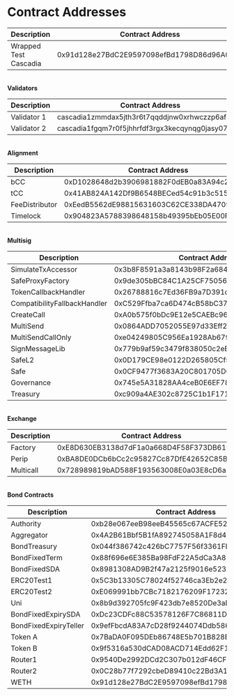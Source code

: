# Contract Addresses

<table data-header-hidden><thead><tr><th width="254">Description</th><th>Contract Address</th></tr></thead><tbody><tr><td>Wrapped Test Cascadia</td><td>0x91d128e27BdC2E9597098efBd1798D86d96A04c2</td></tr></tbody></table>

\
**Validators**

<table data-header-hidden><thead><tr><th width="251">Description</th><th>Contract Address</th></tr></thead><tbody><tr><td>Validator 1</td><td>cascadia1zmmdax5jth3r6t7qqddjnw0xrhwczzp6afn4c9</td></tr><tr><td>Validator 2</td><td>cascadia1fgqm7r0f5jhhrfdf3rgx3kecqynqg0jasy07jm</td></tr></tbody></table>

\
**Alignment**

<table data-header-hidden><thead><tr><th width="296">Description</th><th>Contract Address</th></tr></thead><tbody><tr><td>bCC</td><td>0xD1028648d2b3906981882F0dEB0a83A94c27d4D4</td></tr><tr><td>tCC</td><td>0x41AB824A142Df9B6548BECed54c91b3c515e61d4</td></tr><tr><td>FeeDistributor</td><td>0xEedB5562dE98815631603C62CE338DA47094eAd9</td></tr><tr><td>Timelock</td><td>0x904823A5788398648158b49395bEb05E00FF05c8</td></tr></tbody></table>

\
**Multisig**

<table data-header-hidden><thead><tr><th width="288">Description</th><th>Contract Address</th></tr></thead><tbody><tr><td>SimulateTxAccessor</td><td>0x3b8F8591a3a8143b98F2a684F64cFACD1529AfB9</td></tr><tr><td>SafeProxyFactory</td><td>0x9de305bBC84C1A25CF750569F99b4D91e369D7F5</td></tr><tr><td>TokenCallbackHandler</td><td>0x26788816c7Ed36FB9a7D391dc5bac3D2256f7327</td></tr><tr><td>CompatibilityFallbackHandler</td><td>0xC529Ffba7ca6D474cB58bC37E94927AE90d00efE</td></tr><tr><td>CreateCall</td><td>0xA0b575f0bDc9E12e5CAEBc962C59e49C819B6F26</td></tr><tr><td>MultiSend</td><td>0x0864ADD7052055E97d33Eff28aA3Aa689Fe9fd01</td></tr><tr><td>MultiSendCallOnly</td><td>0xe04249805C956Ea1928Ab6798D12b85faCE8407c</td></tr><tr><td>SignMessageLib</td><td>0x779b9af59c3479f838050c2eE4975a6a96C1637C</td></tr><tr><td>SafeL2</td><td>0x0D179CE98e0122D265805Cf5848dfB9D79ed285d</td></tr><tr><td>Safe</td><td>0x0CF9477f3683A20C801705DCA97cB5EDc49A44E3</td></tr><tr><td>Governance</td><td>0x745e5A31828AA4ceB0E6EF782Ca3067C9fd0ACbC</td></tr><tr><td>Treasury</td><td>0xc909a4AE302c8725C1b1F171A770Fd68ffebeE2E</td></tr></tbody></table>

\
**Exchange**

<table data-header-hidden><thead><tr><th width="285">Description</th><th>Contract Address</th></tr></thead><tbody><tr><td>Factory</td><td>0xE8D630EB3138d7dF1a0a668D4F58F373DB6197C3</td></tr><tr><td>Perip</td><td>0xBA8DE0DCb6bCc2c95827Cc87DfE42652C85B3004</td></tr><tr><td>Multicall</td><td>0x728989819bAD588F193563008E0a03E8cD6a3e4a</td></tr></tbody></table>

\
**Bond Contracts**

<table data-header-hidden><thead><tr><th width="287">Description</th><th>Contract Address</th></tr></thead><tbody><tr><td>Authority</td><td>0xb28e067eeB98eeB45565c67ACFE52014cc7427e6</td></tr><tr><td>Aggregator</td><td>0x4A2B61Bbf5B1fA892745058A1F8d454f49f81B23</td></tr><tr><td>BondTreasury</td><td>0x044f386742c426bC7757F56f3361FE47F7153fF6</td></tr><tr><td>BondFixedTerm</td><td>0x88f696e6E385Ba98FdF22A5dCa3A81122127c6F0</td></tr><tr><td>BondFixedSDA</td><td>0x8981308AD9B2f47a2125f9016e523Ab1934186EE</td></tr><tr><td>ERC20Test1</td><td>0x5C3b13305C78024f52746ca3Eb2e2cbA50D41d18</td></tr><tr><td>ERC20Test2</td><td>0xE069991bb7CBc7182176209F17232809C187aC7A</td></tr><tr><td>Uni</td><td>0x8b9d392705fc9F423db7e8520De3aD43f7a70d34</td></tr><tr><td>BondFixedExpirySDA</td><td>0xDc23CDFc88C53578126F7C86811D93E1D33E7fB2</td></tr><tr><td>BondFixedExpiryTeller</td><td>0x9efFbcdA83A7cD28f9244074Ddb5861ce6A7Ef57</td></tr><tr><td>Token A</td><td>0x7BaDA0F095DEb86748E5b701B828E2173a979314</td></tr><tr><td>Token B</td><td>0x9f5316a530dCAD08ACD714Edd62F17e5B7fbd694</td></tr><tr><td>Router1</td><td>0x9540De2992DCd2C307b012dF46CFC7Ec114B2898</td></tr><tr><td>Router2</td><td>0x0C28b77f7292cbeD89410c22Bd3A1956b46327e0</td></tr><tr><td>WETH</td><td>0x91d128e27BdC2E9597098efBd1798D86d96A04c2</td></tr></tbody></table>
